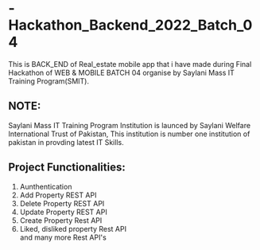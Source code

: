 # -Hackathon_Backend_2022_Batch_04
This is BACK_END of Real_estate mobile app that i have made during Final Hackathon of WEB & MOBILE BATCH 04 organise by Saylani Mass IT Training Program(SMIT).
## NOTE:
  Saylani Mass IT Training Program Institution is launced by Saylani Welfare International Trust of Pakistan, This institution is number one institution of pakistan in provding latest IT Skills.


## Project Functionalities:
01) Aunthentication 
02) Add Property REST API
03) Delete Property REST API
04) Update Property REST API
05) Create Property Rest API
06) Liked, disliked property Rest API <br/>
and many more Rest API's
